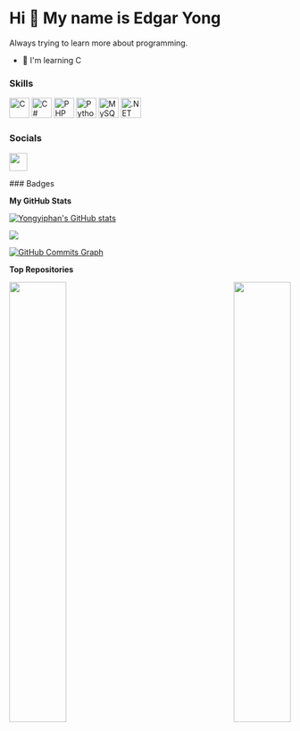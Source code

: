 Hi 👋 My name is Edgar Yong
===========================

Always trying to learn more about programming.

* 🧠  I'm learning C

### Skills

<p align="left">
<a href="https://docs.microsoft.com/en-us/cpp/?view=msvc-170" target="_blank" rel="noreferrer"><img src="https://raw.githubusercontent.com/danielcranney/readme-generator/main/public/icons/skills/c-colored.svg" width="36" height="36" alt="C" /></a>
<a href="https://docs.microsoft.com/en-us/dotnet/csharp/" target="_blank" rel="noreferrer"><img src="https://raw.githubusercontent.com/danielcranney/readme-generator/main/public/icons/skills/csharp-colored.svg" width="36" height="36" alt="C#" /></a>
<a href="https://www.php.net/" target="_blank" rel="noreferrer"><img src="https://raw.githubusercontent.com/danielcranney/readme-generator/main/public/icons/skills/php-colored.svg" width="36" height="36" alt="PHP" /></a>
<a href="https://www.python.org/" target="_blank" rel="noreferrer"><img src="https://raw.githubusercontent.com/danielcranney/readme-generator/main/public/icons/skills/python-colored.svg" width="36" height="36" alt="Python" /></a>
<a href="https://www.mysql.com/" target="_blank" rel="noreferrer"><img src="https://raw.githubusercontent.com/danielcranney/readme-generator/main/public/icons/skills/mysql-colored.svg" width="36" height="36" alt="MySQL" /></a>
<a href="https://dotnet.microsoft.com/en-us/" target="_blank" rel="noreferrer"><img src="https://raw.githubusercontent.com/danielcranney/readme-generator/main/public/icons/skills/dot-net-colored.svg" width="36" height="36" alt=".NET" /></a>
</p>

### Socials

<p align="left"> <a href="https://www.github.com/Yongyiphan" target="_blank" rel="noreferrer"><img src="https://raw.githubusercontent.com/danielcranney/readme-generator/main/public/icons/socials/github.svg" width="32" height="32" /></a></p>
### Badges

<b>My GitHub Stats</b>

<a href="http://www.github.com/Yongyiphan"><img src="https://github-readme-stats.vercel.app/api?username=Yongyiphan&show_icons=true&hide=&count_private=true&title_color=ec4899&text_color=facc15&icon_color=0891b2&bg_color=181824&hide_border=true&show_icons=true" alt="Yongyiphan's GitHub stats" /></a>

<a href="http://www.github.com/Yongyiphan"><img src="https://github-readme-streak-stats.herokuapp.com/?user=Yongyiphan&stroke=facc15&background=181824&ring=ec4899&fire=ec4899&currStreakNum=facc15&currStreakLabel=ec4899&sideNums=facc15&sideLabels=facc15&dates=facc15&hide_border=true" /></a>

<a href="http://www.github.com/Yongyiphan"><img src="https://activity-graph.herokuapp.com/graph?username=Yongyiphan&bg_color=181824&color=facc15&line=0891b2&point=facc15&area_color=181824&area=true&hide_border=true&custom_title=GitHub%20Commits%20Graph" alt="GitHub Commits Graph" /></a>



<b>Top Repositories</b>

<div width="100%" align="center"><a href="https://github.com/Yongyiphan/MSEACalculator" align="left"><img align="left" width="45%" src="https://github-readme-stats.vercel.app/api/pin/?username=Yongyiphan&repo=MSEACalculator&title_color=ec4899&text_color=facc15&icon_color=0891b2&bg_color=181824&hide_border=true&locale=en" /></a><a href="https://github.com/Yongyiphan/ScrapyMSEA" align="right"><img align="right" width="45%" src="https://github-readme-stats.vercel.app/api/pin/?username=Yongyiphan&repo=ScrapyMSEA&title_color=ec4899&text_color=facc15&icon_color=0891b2&bg_color=181824&hide_border=true&locale=en" /></a></div><br /><br /><br /><br /><br /><br /><br />
